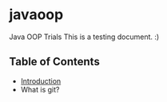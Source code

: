 # javaoop
Java OOP Trials
This is a testing document. :)

## Table of Contents
- [Introduction](#introduction)
- What is git?
